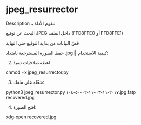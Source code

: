 # jpeg_resurrector
Description
تقوم الأداة بـ:

البحث عن توقيع JPEG داخل الملف (FFD8FFE0 أو FFD8FFE1)

قصّ البيانات من بداية التوقيع حتى النهاية

حفظ الصورة المسترجعة بامتداد .jpg
🚀 كيفية الاستخدام:

2. اعطه صلاحيات تنفيذ:

chmod +x jpeg_resurrector.py


3. شغّله على ملفك:

python3 jpeg_resurrector.py ٢٠١٧-١١-٠٣-١١-٠٢-٥٠-١٠٤.jpg.fatp recovered.jpg


4. افتح الصورة:

xdg-open recovered.jpg
